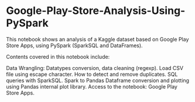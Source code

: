 # Google-Play-Store-Analysis-Using-PySpark
This notebook shows an analysis of a Kaggle dataset based on Google Play Store Apps, using PySpark (SparkSQL and DataFrames).

Contents covered in this notebook include:

Data Wrangling: Datatypes conversion, data cleaning (regexp).
Load CSV file using escape character.
How to detect and remove duplicates.
SQL queries with SparkSQL.
Spark to Pandas Dataframe conversion and plotting using Pandas internal plot library.
Access to the notebook: Google Play Store Apps.
